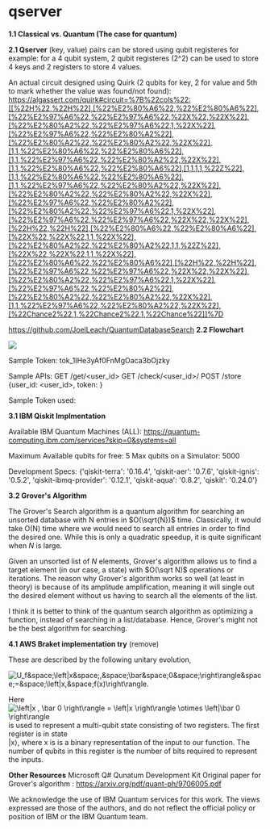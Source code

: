 # qserver

**1.1 Classical vs. Quantum (The case for quantum)**



**2.1 Qserver**
(key, value) pairs can be stored using qubit registeres
for example: for a 4 qubit system, 2 qubit registeres (2^2) can be used to store 4 keys and 2 registers to store 4 values.


An actual circuit designed using Quirk (2 qubits for key, 2 for value and 5th to mark whether the value was found/not found):
https://algassert.com/quirk#circuit=%7B%22cols%22:[[%22H%22,%22H%22],[%22%E2%80%A6%22,%22%E2%80%A6%22],[%22%E2%97%A6%22,%22%E2%97%A6%22,%22X%22,%22X%22],[%22%E2%80%A2%22,%22%E2%97%A6%22,1,%22X%22],[%22%E2%97%A6%22,%22%E2%80%A2%22],[%22%E2%80%A2%22,%22%E2%80%A2%22,%22X%22],[1,1,%22%E2%80%A6%22,%22%E2%80%A6%22],[1,1,%22%E2%97%A6%22,%22%E2%80%A2%22,%22X%22],[1,1,%22%E2%80%A6%22,%22%E2%80%A6%22],[1,1,1,1,%22Z%22],[1,1,%22%E2%80%A6%22,%22%E2%80%A6%22],[1,1,%22%E2%97%A6%22,%22%E2%80%A2%22,%22X%22],[%22%E2%80%A2%22,%22%E2%80%A2%22,%22X%22],[%22%E2%97%A6%22,%22%E2%80%A2%22],[%22%E2%80%A2%22,%22%E2%97%A6%22,1,%22X%22],[%22%E2%97%A6%22,%22%E2%97%A6%22,%22X%22,%22X%22],[%22H%22,%22H%22],[%22%E2%80%A6%22,%22%E2%80%A6%22],[%22X%22,%22X%22,1,1,%22X%22],[%22%E2%80%A2%22,%22%E2%80%A2%22,1,1,%22Z%22],[%22X%22,%22X%22,1,1,%22X%22],[%22%E2%80%A6%22,%22%E2%80%A6%22],[%22H%22,%22H%22],[%22%E2%97%A6%22,%22%E2%97%A6%22,%22X%22,%22X%22],[%22%E2%80%A2%22,%22%E2%97%A6%22,1,%22X%22],[%22%E2%97%A6%22,%22%E2%80%A2%22],[%22%E2%80%A2%22,%22%E2%80%A2%22,%22X%22],[1,1,%22%E2%97%A6%22,%22%E2%80%A2%22,%22X%22],[%22Chance2%22,1,%22Chance2%22,1,%22Chance%22]]%7D

https://github.com/JoelLeach/QuantumDatabaseSearch
**2.2 Flowchart**

<img src="https://lucid.app/publicSegments/view/fe988690-165a-4560-94b5-8a47c35dd040/image.png"/>


Sample Token: tok_1IHe3yAf0FnMgOaca3bOjzky

Sample APIs: 
GET /get/<user_id>
GET /check/<user_id>/<token>
POST /store {user_id: <user_id>, token: <token> }

Sample Token used: 

**3.1 IBM Qiskit Implmentation**

Available IBM Quantum Machines (ALL): https://quantum-computing.ibm.com/services?skip=0&systems=all

Maximum Available qubits for free:  5
Max qubits on a Simulator: 5000

Development Specs: 
{'qiskit-terra': '0.16.4',
 'qiskit-aer': '0.7.6',
 'qiskit-ignis': '0.5.2',
 'qiskit-ibmq-provider': '0.12.1',
 'qiskit-aqua': '0.8.2',
 'qiskit': '0.24.0'}



**3.2 Grover's Algorithm**

The Grover's Search algorithm is a quantum algorithm for searching an unsorted database with N entries in $O(\sqrt{N})$ time. Classically, it would take O(N) time where we would need to search all entries in order to find the desired one. While this is only a quadratic speedup, it is quite significant when $N$ is large.

Given an unsorted list of $N$ elements, Grover's algorithm allows us to find a target element (in our case, a state) with $O(\sqrt N)$ operations or iterations. The reason why Grover's algorithm works so well (at least in theory) is because of its amplitude amplification, meaning it will single out the desired element without us having to search all the elements of the list.

I think it is better to think of the quantum search algorithm as optimizing a function, instead of searching in a list/database. Hence, Grover's might not be the best algorithm for searching. 

**4.1 AWS Braket implementation try** (remove)









These are described by the following unitary evolution,

<img src="https://latex.codecogs.com/gif.latex?U_f&space;\left|x&space;,&space;\bar&space;0&space;\right\rangle&space;=&space;\left|x,&space;f(x)\right\rangle." title="U_f&space;\left|x&space;,&space;\bar&space;0&space;\right\rangle&space;=&space;\left|x,&space;f(x)\right\rangle." />

Here <img src="https://latex.codecogs.com/gif.latex?\left|x&space;,&space;\bar&space;0&space;\right\rangle&space;=&space;\left|x&space;\right\rangle&space;\otimes&space;\left|\bar&space;0&space;\right\rangle" title="\left|x , \bar 0 \right\rangle = \left|x \right\rangle \otimes \left|\bar 0 \right\rangle" />
 is used to represent a multi-qubit state consisting of two registers. The first register is in state  
|x⟩, where  x is  is a binary representation of the input to our function. The number of qubits in this register is the number of bits required to represent the inputs.


**Other Resources**
Microsoft Q# Qunatum Development Kit
Original paper for Grover's algorithm : https://arxiv.org/pdf/quant-ph/9706005.pdf

We acknowledge the use of IBM Quantum services for this work. The views expressed are those of the authors, and do not reflect the official policy or position of IBM or the IBM Quantum team.
